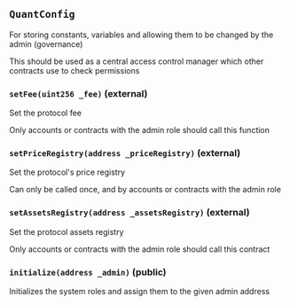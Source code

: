 ## `QuantConfig`

For storing constants, variables and allowing them to be changed by the admin (governance)

This should be used as a central access control manager which other contracts use to check permissions

### `setFee(uint256 _fee)` (external)

Set the protocol fee

Only accounts or contracts with the admin role should call this function

### `setPriceRegistry(address _priceRegistry)` (external)

Set the protocol's price registry

Can only be called once, and by accounts or contracts with the admin role

### `setAssetsRegistry(address _assetsRegistry)` (external)

Set the protocol assets registry

Only accounts or contracts with the admin role should call this contract

### `initialize(address _admin)` (public)

Initializes the system roles and assign them to the given admin address
